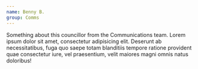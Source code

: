 ```yaml
---
name: Benny B.
group: Comms
---
```


Something about this councillor from the Communications team. Lorem ipsum dolor sit amet, consectetur adipisicing elit. Deserunt ab necessitatibus, fuga quo saepe totam blanditiis tempore ratione provident quae consectetur iure, vel praesentium, velit maiores magni omnis natus doloribus!